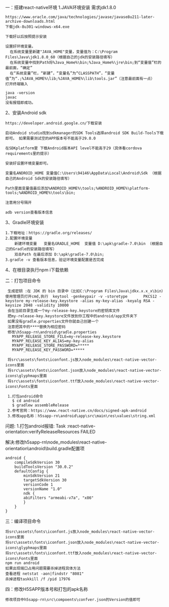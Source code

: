 一：搭建react-native环境
  1.JAVA环境安装
    需求jdk1.8.0

    https://www.oracle.com/java/technologies/javase/javase8u211-later-archive-downloads.html
    下载jdk-8u301-windows-x64.exe
    
    下载好以后按照提示安装
    
    设置好环境变量。
      在系统变量里新建"JAVA_HOME"变量，变量值为：C:\Program Files\Java\jdk1.8.0_60（根据自己的jdk的安装路径填写）
      在系统变量中找到Path将%Java_Home%\bin;%Java_Home%\jre\bin;到“变量值”栏的最前面，“确定”
      在“系统变量”栏，“新建”，“变量名”为“CLASSPATH”，“变量值”为“.;%JAVA_HOME%\lib;%JAVA_HOME%\lib\tools.jar”（注意最前面有一点）
    打开终端输入
    
    java -version 
    javac 
    没有报错即成功。
  2、安装Android sdk

    https://developer.android.google.cn/下载安装
    
    启动Andoid studio找到sdkmanager的SDK Tools选择android SDK Build-Tools下载即可。 如果需要测试空的APP版本号不能高于29.0.0
    
    在SDKplatform里 下载Android版本API level不能高于29（具体看cordova requirements里的提示）
    
    安装好设置环境变量即可。
    
    变量名ANDROID_HOME 变量值C:\Users\94146\AppData\Local\Android\Sdk （根据自己的Android Sdk的安装路径填写）
    
    Path里面变量值最后添加%ANDROID_HOME%\tools;%ANDROID_HOME%\platform-tools;%ANDROID_HOME%\tools\bin;
    
    注意用分号隔开
    
    adb version查看版本信息


  3、Gradle环境安装

    1.下载地址：https://gradle.org/releases/
    2.配置环境变量
    	新建环境变量   变量名GRADLE_HOME  变量值 D:\apk\gradle-7.0\bin （根据自己的Gradle的安装路径填写）
    	双击Path 在最后添加 D:\apk\gradle-7.0\bin;
    3.gradle -v 查看版本信息，验证环境变量配置是否完成
4、在根目录执行npm i下载依赖

二：打包项目命令

 ```
  生成密钥 :在 JDK 的 bin 目录中（比如C:\Program Files\Java\jdkx.x.x_x\bin）使用管理员打开cmd,执行  keytool -genkeypair -v -storetype       PKCS12 -keystore my-release-key.keystore -alias my-key-alias -keyalg RSA -keysize 2048 -validity 10000  
  会在当前目录生成一个my-release-key.keystore的密钥库文件
  把my-release-key.keystore文件放到你工程中的android/app文件夹下
  如果没有gradle.properties文件你就自己创建一个 
  注意把其中的****替换为相应密码
  修改\h5sapp-rn\android\gradle.properties  
    MYAPP_RELEASE_STORE_FILE=my-release-key.keystore
    MYAPP_RELEASE_KEY_ALIAS=my-key-alias
    MYAPP_RELEASE_STORE_PASSWORD=*****
    MYAPP_RELEASE_KEY_PASSWORD=*****

  将src\assets\fonts\iconfont.js放入node_modules\react-native-vector-icons里面
  将src\assets\fonts\iconfont.json放入node_modules\react-native-vector-icons\glyphmaps里面
  将src\assets\fonts\iconfont.ttf放入node_modules\react-native-vector-icons\Fonts里面
  
  1.打包android命令 
    $ cd android
    $ gradlew assembleRelease
  2.参考官网：https://www.react-native.cn/docs/signed-apk-android
  3.修改app名称：h5sapp-rn\android\app\src\main\res\values\string.xml
 ```



问题:
1.打包android报错: Task :react-native-orientation:verifyReleaseResources FAILED

  解决:修改h5sapp-rn\node_modules\react-native-orientation\android\build.gradle配置项

    android {
        compileSdkVersion 30
        buildToolsVersion "30.0.2"
        defaultConfig {
            minSdkVersion 21
            targetSdkVersion 30
            versionCode 1
            versionName "1.0"
            ndk {
            abiFilters "armeabi-v7a", "x86"
            }
        }
    }

三：编译项目命令

```
将src\assets\fonts\iconfont.js放入node_modules\react-native-vector-icons里面
将src\assets\fonts\iconfont.json放入node_modules\react-native-vector-icons\glyphmaps里面
将src\assets\fonts\iconfont.ttf放入node_modules\react-native-vector-icons\Fonts里面
npm run android
如果出现端口占用问题需要杀掉进程具体方法
查看进程 netstat -aon|findstr "8081"
杀掉进程taskkill /f /pid 17976
```

四：修改H5SAPP版本号和打包的apk名称

```
修改项目中h5sapp-rn\src\compoents\confver.json的Version的值即可
```


